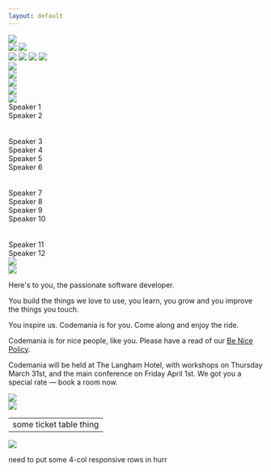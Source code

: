 ```yaml
---
layout: default
---
```

<div class="parallax">
  <div class="parallax__layer parallax__layer--back">
    <div class="stars"></div>
    <img src="/images/2016/alien_1.svg" class="alien1 space-object" />
  </div>
  <div class="parallax__layer parallax__layer--deep">
    <div class="stars-deep"></div>
    <img src="/images/2016/asteroid.svg" class="asteroid2 space-object" />
    <img src="/images/2016/swirl_1.svg" class="swirl1 space-object" />
  </div>
  <div class="parallax__layer parallax__layer--objects">
    <img src="/images/2016/asteroid.svg" class="asteroid1 space-object" />
    <img src="/images/2016/swirl_2.svg" class="swirl2 space-object" />
    <img src="/images/2016/planet_1.svg" class="planet1 space-object" />
    <img src="/images/2016/shuttle_3.svg" class="shuttle3 space-object" />
  </div>
  <div class="parallax__layer parallax__layer--base">
    <div class="row">
      <div class="col-md-1 col-sm-1 hidden-xs">
        <!-- 1/12 width column on medium and small screens, hidden on x-small -->
        <img src="/images/2016/luchanaut_1.svg" class="luchanaut" />
      </div>
      <!-- 8/12 width column on medium and small screens, 9/12 width on x-small -->
      <div class="col-md-8 col-sm-8 col-xs-9">
        <img src="/images/2016/masthead.svg" class="masthead" id="masthead" />
      </div>
      <div class="col-md-2 col-sm-2 col-xs-3">
        <a href="http://lilregie.com/"><img src="/images/2016/buy-tickets.svg" class="buytickets" /></a>
      </div>
      <div class="col-md-1 col-sm-1 hidden-xs">
        <img src="/images/2016/luchanaut_2.svg" class="luchanaut2" />
      </div>
    </div>
    <div class="row">
      <div class="col-md-10 col-md-offset-1 col-xs-12 titleImageContainer" id="speakers">
        <img src="/images/2016/title_speakers.png" class="titleImage"/>
      </div>
    </div>
    <div class="row speakerRow oswald-bold">
      <div class="col-md-2 col-sm-2 col-xs-1"></div>
      <div class="col-md-2 col-sm-2 col-xs-5 speakerBox">Speaker 1</div>
      <div class="col-md-2 col-sm-2 col-xs-5 speakerBox">Speaker 2</div>
      <div class="hidden-md hidden-sm col-xs-1">&nbsp;</div>
      <div class="hidden-md hidden-sm col-xs-1">&nbsp;</div>
      <div class="col-md-2 col-sm-2 col-xs-5 speakerBox">Speaker 3</div>
      <div class="col-md-2 col-sm-2 col-xs-5 speakerBox">Speaker 4</div>
      <div class="col-md-2 col-sm-2 col-xs-1"></div>
    </div>
    <div class="row speakerRow oswald-bold">
      <div class="col-md-2 col-sm-2 col-xs-1"></div>
      <div class="col-md-2 col-sm-2 col-xs-5 speakerBox">Speaker 5</div>
      <div class="col-md-2 col-sm-2 col-xs-5 speakerBox">Speaker 6</div>
      <div class="hidden-md hidden-sm col-xs-1">&nbsp;</div>
      <div class="hidden-md hidden-sm col-xs-1">&nbsp;</div>
      <div class="col-md-2 col-sm-2 col-xs-5 speakerBox">Speaker 7</div>
      <div class="col-md-2 col-sm-2 col-xs-5 speakerBox">Speaker 8</div>
      <div class="col-md-2 col-sm-2 col-xs-1"></div>
    </div>
    <div class="row speakerRow oswald-bold">
      <div class="col-md-2 col-sm-2 col-xs-1"></div>
      <div class="col-md-2 col-sm-2 col-xs-5">Speaker 9</div>
      <div class="col-md-2 col-sm-2 col-xs-5">Speaker 10</div>
      <div class="hidden-md hidden-sm col-xs-1">&nbsp;</div>
      <div class="hidden-md hidden-sm col-xs-1">&nbsp;</div>
      <div class="col-md-2 col-sm-2 col-xs-5">Speaker 11</div>
      <div class="col-md-2 col-sm-2 col-xs-5">Speaker 12</div>
      <div class="col-md-2 col-sm-2 col-xs-1"></div>
    </div>
    <div class="row">
      <div class="col-md-10 col-md-offset-1 col-xs-12 titleImageContainer" id="about">
        <img src="/images/2016/title_about.png" class="titleImage" />
      </div>
    </div>
    <div class="row">
      <div class="col-md-3 col-sm-3 col-xs-1">
        <img src="/images/2016/alien_2.svg" class="hidden-xs" />
      </div>
      <div class="col-md-6 col-sm-6 col-xs-10 paragraph">
        <p>Here's to you, the passionate software developer.</p>
        <p>You build the things we love to use, you learn, you grow and you improve the things you touch.</p>
        <p>You inspire us. Codemania is for you. Come along and enjoy the ride.</p>
        <p>Codemania is for nice people, like you. Please have a read of our <a href="/benice.html">Be Nice Policy</a>.</p>
        <p>Codemania will be held at The Langham Hotel, with workshops on Thursday March 31st, and the main conference on Friday April 1st. We got you a special rate — book a room now.</p>
      </div>
      <div class="col-md-3 col-sm-3 col-xs-1">
        <img src="/images/2016/luchanaut_3.svg" class="luchanaut3 hidden-xs" />
      </div>
    </div>
    <div class="row">
      <div class="col-md-10 col-md-offset-1 col-xs-12 titleImageContainer" id="tickets">
        <img src="/images/2016/title_tickets.png" class="titleImage"/>
      </div>
    </div>
    <div class="row">
      <!-- 8/12 wide on most, 10/12 wide on mobile -->
      <div class="col-md-8 col-md-offset-2 col-sm-8 col-sm-offset-2 col-xs-10 col-xs-offset-1">
        <table>
          <tr>
            <td>some ticket table thing</td>
          </tr>
        </table>
      </div>
    </div>
    <div class="row">
      <div class="col-md-10 col-md-offset-1 col-xs-12 titleImageContainer" id="sponsors">
        <img src="/images/2016/title_sponsors.png" class="titleImage"/>
      </div>
    </div>
    <div class="row">
      <p>need to put some 4-col responsive rows in hurr</p>
    </div>
  </div>
</div>